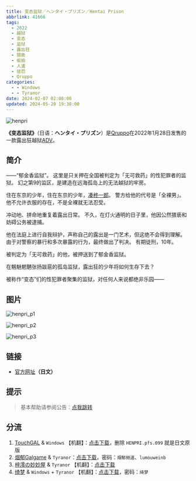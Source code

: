 ```yaml
---
title: 变态监狱／ヘンタイ・プリズン／Hentai Prison
abbrlink: 41666
tags:
  - 2022
  - 越狱
  - 变态
  - 监狱
  - 露出狂
  - 猥亵
  - 偷拍
  - 人渣
  - 惩罚
  - Qruppo
categories:
  - - Windows
  - - Tyranor
date: 2024-02-07 02:00:00
updated: 2024-05-20 19:30:00
---
```


![henpri](https://unpkg.com/galgame/img/henpri.webp)

**《变态监狱》**（日语：**ヘンタイ・プリズン**）是[Qruppo](https://zh.moegirl.org.cn/index.php?title=Qruppo&action=edit&redlink=1)在2022年1月28日发售的一款露出狂越狱[ADV](https://zh.moegirl.org.cn/ADV)。

<!-- more -->

## 简介

——“郁金香监狱”。
这里是只关押在全国被判定为「无可救药」的性犯罪者的监狱。
幻之第9的监区，是建造在远海孤岛上的无法越狱的牢房。

住在东京的少年，住在东京的少年，[凑柊一郎](https://zh.moegirl.org.cn/index.php?title=凑柊一郎&action=edit&redlink=1)。
警方给他的代号是「全裸男」。
他不允许衣服的存在，不是全裸就无法忍受。

冲动地、拼命地重复着露出日常。
不久，在灯火通明的日子里，他因公然猥亵和妨碍公务被逮捕。

他在法庭上进行自我辩护，声称自己的露出是一门艺术，但这绝不会得到理解。
由于对警察的暴行和多次暴露的行为，最终做出了判决。
有期徒刑，10年。

被判定为「无可救药」的他，被押送到了郁金香监狱。

在魑魅魍魉张扬跋扈的孤岛监狱，露出狂的少年将如何生存下去？

被称作“变态”们的性犯罪者聚集的监狱，对任何人来说都绝非乐园——

## 图片

![henpri_p1](https://unpkg.com/galgame/img/henpri_p1.webp)

![henpri_p2](https://unpkg.com/galgame/img/henpri_p2.webp)

![henpri_p3](https://unpkg.com/galgame/img/henpri_p3.webp)

## 链接

- [官方网址](https://qruppo.com/products/henpri/)**（日文）**

## 提示

> 基本帮助请参阅公告：[点我跳转](/p/announcement/)

## 分流

1. [TouchGAL](https://touchgal.net/) & `Windows` 【机翻】：[点击下载](https://pan.touchgal.net/s/Qp7U6)，删除 `HENPRI.pfs.099` 就是日文原版
2. [烟郁Galgame](https://yanyugal.top/) & `Tyranor`：[点击下载](https://yanyugal.top/d/disk1/%E5%B0%8F%E5%B0%8F%E7%9A%84%E5%88%86%E4%BA%AB%EF%BC%88PC%EF%BC%86%E5%AE%89%E5%8D%93%EF%BC%89/%E5%AE%89%E5%8D%93/ty/%E5%8F%98%E6%80%81%E7%9B%91%E7%8B%B1.7z)，密码：`烟郁频道`、`lumouweinb`
3. [梓澪の妙妙屋](https://zi0.cc/) & `Tyranor` 【机翻】：[点击下载](https://zi0.cc/d/%60%E3%80%90%E5%BD%92%20%E6%A1%A3%E3%80%91/%E3%80%90Tyranor%E5%90%88%E9%9B%86%E3%80%91/%E5%8F%98%E6%80%81%E7%9B%91%E7%8B%B1%E3%80%90%E6%9C%BA%E7%BF%BB%E3%80%91.rar?sign=uj1j1HCK-GPKur4doCNf7BOWxW-d-GjR5g4bRoustRk=:0)
4. [绮梦](https://acgs.one/) & `Windows` + `Tyranor` 【机翻】：[点击下载](https://acgs.one/down_html/?url=game/%E5%8F%98%E6%80%81%E7%9B%91%E7%8B%B1&name=%E5%8F%98%E6%80%81%E7%9B%91%E7%8B%B1)，密码：`绮梦`
